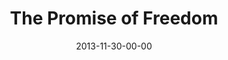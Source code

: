 ---
layout: message
category: message
series: "The Gift of Freedom"
title: "The Promise of Freedom"
date: 2013-11-30-00-00
message_id: 833
audio: "http://s3.amazonaws.com/crossroads-media/media/legacy/mp3/giftoffreedom_01.mp3"
audio-duration: "33:55"
program: "http://s3.amazonaws.com/crossroads-media/media/legacy/documents/11_30-12_1_13Program_LO.pdf"
description: "Brian Tome talks about the promise of freedom."
video: "https://s3.amazonaws.com/crossroadsvideomessages/giftoffreedom_01.mp4"
video-duration: "33:55"
video-image: "http://s3.amazonaws.com/crossroads-media/images/legacy/content/giftoffreedom_01_still.jpg"
explicit: false
---